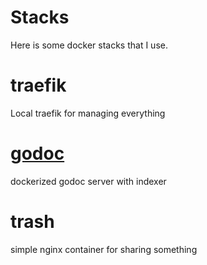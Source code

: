 Stacks
======

Here is some docker stacks that I use.

traefik
=======
Local traefik for managing everything

[godoc](traefik/README.md)
=====
dockerized godoc server with indexer

trash
=====
simple nginx container for sharing something
